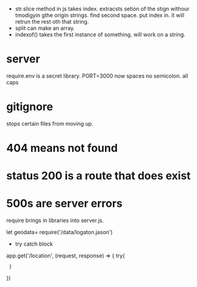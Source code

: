 - str.slice method in js takes index. extracsts setion of the stign withour tmodigyin gthe origin strings. find second space. put index in. it will retrun the rest oth that string.
- split can make an array.
- indexof() takes the first instance of something. will work on a string. 

# server
require.env is a secret library. PORT=3000 now spaces no semicolon. all caps

# gitignore
stops certain files from moving up.

# 404 means not found

# status 200 is a route that does exist

# 500s are server errors
 require brings in libraries into server.js.

 let geodata= require('/data/logaton.jason')
 - try catch block

 app.get('/location', (request, response) => {
     try{
         
     }
 })